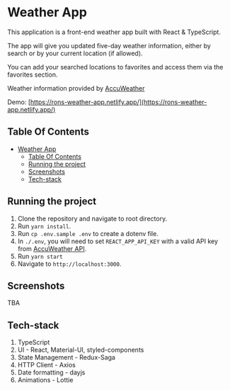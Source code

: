 # Weather App

This application is a front-end weather app built with React & TypeScript.

The app will give you updated five-day weather information, either by search or by your current location (if allowed).

You can add your searched locations to favorites and access them via the favorites section.

Weather information provided by [AccuWeather](https://www.accuweather.com/)

Demo: [https://rons-weather-app.netlify.app/](https://rons-weather-app.netlify.app/)

## Table Of Contents

- [Weather App](#weather-app)
  - [Table Of Contents](#table-of-contents)
  - [Running the project](#running-the-project)
  - [Screenshots](#screenshots)
  - [Tech-stack](#tech-stack)

## Running the project

1. Clone the repository and navigate to root directory.
2. Run `yarn install`.
3. Run `cp .env.sample .env` to create a dotenv file.
4. In `./.env`, you will need to set `REACT_APP_API_KEY` with a valid API key from [AccuWeather API](https://developer.accuweather.com/).
5. Run `yarn start`
6. Navigate to `http://localhost:3000`.

## Screenshots

TBA

## Tech-stack

1. TypeScript
2. UI - React, Material-UI, styled-components
3. State Management - Redux-Saga
4. HTTP Client - Axios
5. Date formatting - dayjs
6. Animations - Lottie
